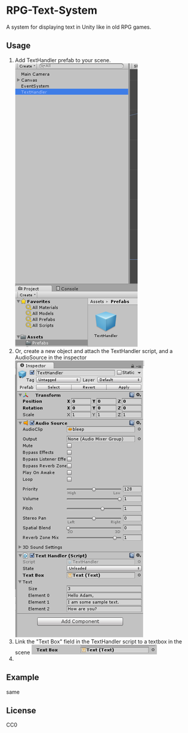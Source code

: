 # RPG-Text-System
A system for displaying text in Unity like in old RPG games.

## Usage

1. Add TextHandler prefab to your scene.
	![Screenshot 1](Screenshots/s1.PNG?raw=true "Screenshot 1")
2. Or, create a new object and attach the TextHandler script, and a AudioSource in the inspector
	![Screenshot 2](Screenshots/s2.PNG?raw=true "Screenshot 2")
2. Link the "Text Box" field in the TextHandler script to a textbox in the scene
	![Screenshot 3](Screenshots/s3.PNG?raw=true "Screenshot 3")
3. 

## Example

same

## License
CC0